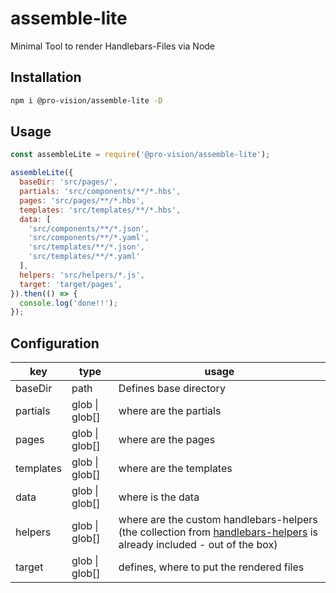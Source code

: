 # assemble-lite

Minimal Tool to render Handlebars-Files via Node

## Installation

```sh
npm i @pro-vision/assemble-lite -D
```

## Usage

```js
const assembleLite = require('@pro-vision/assemble-lite');

assembleLite({
  baseDir: 'src/pages/',
  partials: 'src/components/**/*.hbs',
  pages: 'src/pages/**/*.hbs',
  templates: 'src/templates/**/*.hbs',
  data: [
    'src/components/**/*.json',
    'src/components/**/*.yaml',
    'src/templates/**/*.json',
    'src/templates/**/*.yaml'
  ],
  helpers: 'src/helpers/*.js',
  target: 'target/pages',
}).then(() => {
  console.log('done!!');
});
```

## Configuration

| key           | type            |          usage                            |
| ------------- | ------          | -----------------------------             |
| baseDir       | path            | Defines base directory                    |
| partials  | glob \| glob[]  | where are the partials                    |
| pages     | glob \| glob[]  | where are the pages                       |
| templates | glob \| glob[]  | where are the templates                   |
| data      | glob \| glob[]  | where is the data                         |
| helpers   | glob \| glob[]  | where are the custom handlebars-helpers (the collection from [handlebars-helpers](https://www.npmjs.com/package/handlebars-helpers) is already included - out of the box)                   |
| target        | glob \| glob[]  | defines, where to put the rendered files  |